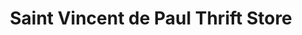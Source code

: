 ---
title: "Saint Vincent de Paul Thrift Store"
url: /idaho-falls/saint-vincent-de-paul-thrift-store/
shop: charity
---
